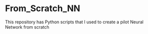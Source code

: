 # From_Scratch_NN
This repository has Python scripts that I used to create a pilot Neural Network from scratch
